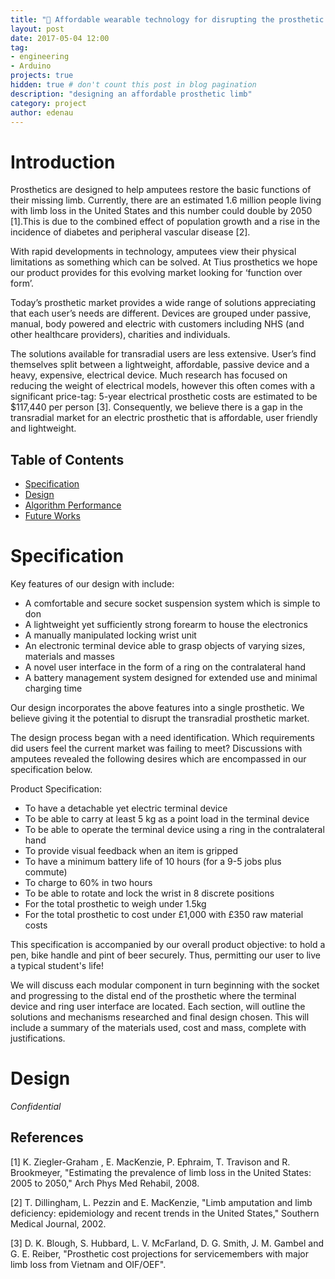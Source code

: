 ```yaml
---
title: "💪 Affordable wearable technology for disrupting the prosthetic limb market"
layout: post
date: 2017-05-04 12:00
tag:
- engineering
- Arduino
projects: true
hidden: true # don't count this post in blog pagination
description: "designing an affordable prosthetic limb"
category: project
author: edenau
---
```


# Introduction

Prosthetics are designed to help amputees restore the basic functions of their missing limb. Currently, there are an estimated 1.6 million people living with limb loss in the United States and this number could double by 2050 [1].This is due to the combined effect of population growth and a rise in the incidence of diabetes and peripheral vascular disease [2].

With rapid developments in technology, amputees view their physical limitations as something which can be solved. At Tius prosthetics we hope our product provides for this evolving market looking for ‘function over form’.

Today’s prosthetic market provides a wide range of solutions appreciating that each user’s needs are different. Devices are grouped under passive, manual, body powered and electric with customers including NHS (and other healthcare providers), charities and individuals.

The solutions available for transradial users are less extensive. User’s find themselves split between a lightweight, affordable, passive device and a heavy, expensive, electrical device. Much research has focused on reducing the weight of electrical models, however this often comes with a significant price-tag: 5-year electrical prosthetic costs are estimated to be $117,440 per person [3]. Consequently, we believe there is a gap in the transradial market for an electric prosthetic that is affordable, user friendly and lightweight.

## Table of Contents
- [Specification](#specification)
- [Design](#design)
- [Algorithm Performance](#alg)
- [Future Works](#future)

<div class="breaker"></div> <a id="specification"></a>

# Specification

Key features of our design with include:

- A comfortable and secure socket suspension system which is simple to don
- A lightweight yet sufficiently strong forearm to house the electronics
- A manually manipulated locking wrist unit
- An electronic terminal device able to grasp objects of varying sizes, materials and masses
- A novel user interface in the form of a ring on the contralateral hand
- A battery management system designed for extended use and minimal charging time

Our design incorporates the above features into a single prosthetic. We believe giving it the potential to disrupt the transradial prosthetic market.

The design process began with a need identification. Which requirements did users feel the current market was failing to meet? Discussions with amputees revealed the following desires which are encompassed in our specification below.

Product Specification:
- To have a detachable yet electric terminal device
- To be able to carry at least 5 kg as a point load in the terminal device
- To be able to operate the terminal device using a ring in the contralateral hand
- To provide visual feedback when an item is gripped
- To have a minimum battery life of 10 hours (for a 9-5 jobs plus commute)
- To charge to 60% in two hours
- To be able to rotate and lock the wrist in 8 discrete positions
- For the total prosthetic to weigh under 1.5kg
- For the total prosthetic to cost under £1,000 with £350 raw material costs

This specification is accompanied by our overall product objective: to hold a pen, bike handle and pint of beer securely. Thus, permitting our user to live a typical student's life!

We will discuss each modular component in turn beginning with the socket and progressing to the distal end of the prosthetic where the terminal device and ring user interface are located. Each section, will outline the solutions and mechanisms researched and final design chosen. This will include a summary of the materials used, cost and mass, complete with justifications.

<div class="breaker"></div> <a id="design"></a>

# Design

*Confidential*

<div class="breaker"></div> <a id="alg"></a>

## References

[1] K. Ziegler-Graham , E. MacKenzie, P. Ephraim, T. Travison and R. Brookmeyer, "Estimating the prevalence of limb loss in the United States: 2005 to 2050," Arch Phys Med Rehabil, 2008.

[2] T. Dillingham, L. Pezzin and E. MacKenzie, "Limb amputation and limb deficiency: epidemiology and recent trends in the United States," Southern Medical Journal, 2002.

[3] D. K. Blough, S. Hubbard, L. V. McFarland, D. G. Smith, J. M. Gambel and G. E. Reiber, "Prosthetic cost projections for servicemembers with major limb loss from Vietnam and OIF/OEF".
